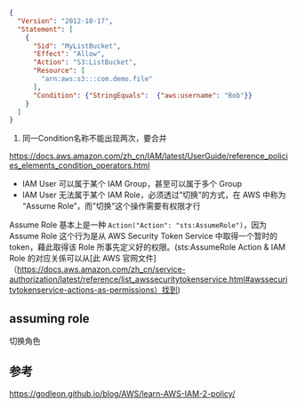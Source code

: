 ```json
{
  "Version": "2012-10-17",
  "Statement": [
    {
      "Sid": "MyListBucket",
      "Effect": "Allow",
      "Action": "S3:ListBucket",
      "Resource": [
        "arn:aws:s3:::com.demo.file"
      ],
      "Condition": {"StringEquals":  {"aws:username": "Bob"}}
    }
  ]
}
```

1. 同一Condition名称不能出现两次，要合并

https://docs.aws.amazon.com/zh_cn/IAM/latest/UserGuide/reference_policies_elements_condition_operators.html

* IAM User 可以属于某个 IAM Group，甚至可以属于多个 Group
* IAM User 无法属于某个 IAM Role，必须透过”切换”的方式，在 AWS 中称为 “Assume Role”，而”切换”这个操作需要有权限才行

Assume Role 基本上是一种 `Action("Action": "sts:AssumeRole")`，因为 Assume Role 这个行为是从 AWS Security Token Service 中取得一个暂时的 token，藉此取得该 Role 所事先定义好的权限。(sts:AssumeRole Action & IAM Role 的对应关係可以从[此 AWS 官网文件]（https://docs.aws.amazon.com/zh_cn/service-authorization/latest/reference/list_awssecuritytokenservice.html#awssecuritytokenservice-actions-as-permissions）找到)

## assuming role

切换角色



## 参考

https://godleon.github.io/blog/AWS/learn-AWS-IAM-2-policy/
